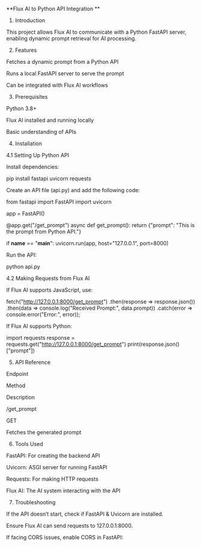 **Flux AI to Python API Integration
**
1. Introduction

This project allows Flux AI to communicate with a Python FastAPI server, enabling dynamic prompt retrieval for AI processing.

2. Features

Fetches a dynamic prompt from a Python API

Runs a local FastAPI server to serve the prompt

Can be integrated with Flux AI workflows

3. Prerequisites

Python 3.8+

Flux AI installed and running locally

Basic understanding of APIs

4. Installation

4.1 Setting Up Python API

Install dependencies:

pip install fastapi uvicorn requests

Create an API file (api.py) and add the following code:

from fastapi import FastAPI
import uvicorn

app = FastAPI()

@app.get("/get_prompt")
async def get_prompt():
    return {"prompt": "This is the prompt from Python API."}

if __name__ == "__main__":
    uvicorn.run(app, host="127.0.0.1", port=8000)

Run the API:

python api.py

4.2 Making Requests from Flux AI

If Flux AI supports JavaScript, use:

fetch("http://127.0.0.1:8000/get_prompt")
    .then(response => response.json())
    .then(data => console.log("Received Prompt:", data.prompt))
    .catch(error => console.error("Error:", error));

If Flux AI supports Python:

import requests
response = requests.get("http://127.0.0.1:8000/get_prompt")
print(response.json()["prompt"])

5. API Reference

Endpoint

Method

Description

/get_prompt

GET

Fetches the generated prompt

6. Tools Used

FastAPI: For creating the backend API

Uvicorn: ASGI server for running FastAPI

Requests: For making HTTP requests

Flux AI: The AI system interacting with the API

7. Troubleshooting

If the API doesn’t start, check if FastAPI & Uvicorn are installed.

Ensure Flux AI can send requests to 127.0.0.1:8000.

If facing CORS issues, enable CORS in FastAPI:
